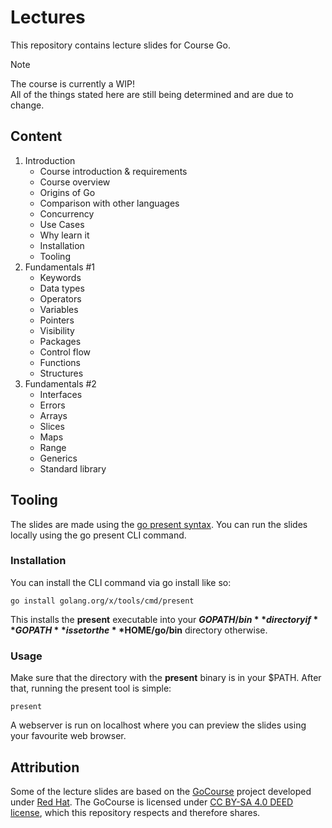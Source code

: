 # Lectures

This repository contains lecture slides for Course Go.

> [!NOTE]
> The course is currently a WIP! \
> All of the things stated here are still being determined and are due to change.

## Content

1. Introduction
    - Course introduction & requirements
    - Course overview
    - Origins of Go
    - Comparison with other languages
    - Concurrency
    - Use Cases
    - Why learn it
    - Installation
    - Tooling
2. Fundamentals #1
    - Keywords
    - Data types
    - Operators
    - Variables
    - Pointers
    - Visibility
    - Packages
    - Control flow
    - Functions
    - Structures
3. Fundamentals #2
    - Interfaces
    - Errors
    - Arrays
    - Slices
    - Maps
    - Range
    - Generics
    - Standard library

## Tooling

The slides are made using the [go present syntax](https://pkg.go.dev/golang.org/x/tools/present).
You can run the slides locally using the go present CLI command.

### Installation

You can install the CLI command via go install like so:

```
go install golang.org/x/tools/cmd/present
```

This installs the **present** executable into your 
**$GOPATH/bin** directory if **GOPATH** is set or the 
**$HOME/go/bin** directory otherwise.

### Usage

Make sure that the directory with the **present** binary is in your $PATH. After that, running the present tool is simple:

```
present
```

A webserver is run on localhost where you can preview the slides using your favourite web browser.

## Attribution

Some of the lecture slides are based on the [GoCourse](https://github.com/RedHatOfficial/GoCourse) 
project developed under [Red Hat](https://github.com/RedHatOfficial). The GoCourse is licensed under 
[CC BY-SA 4.0 DEED license](https://creativecommons.org/licenses/by-sa/4.0/deed.en), which this 
repository respects and therefore shares.

